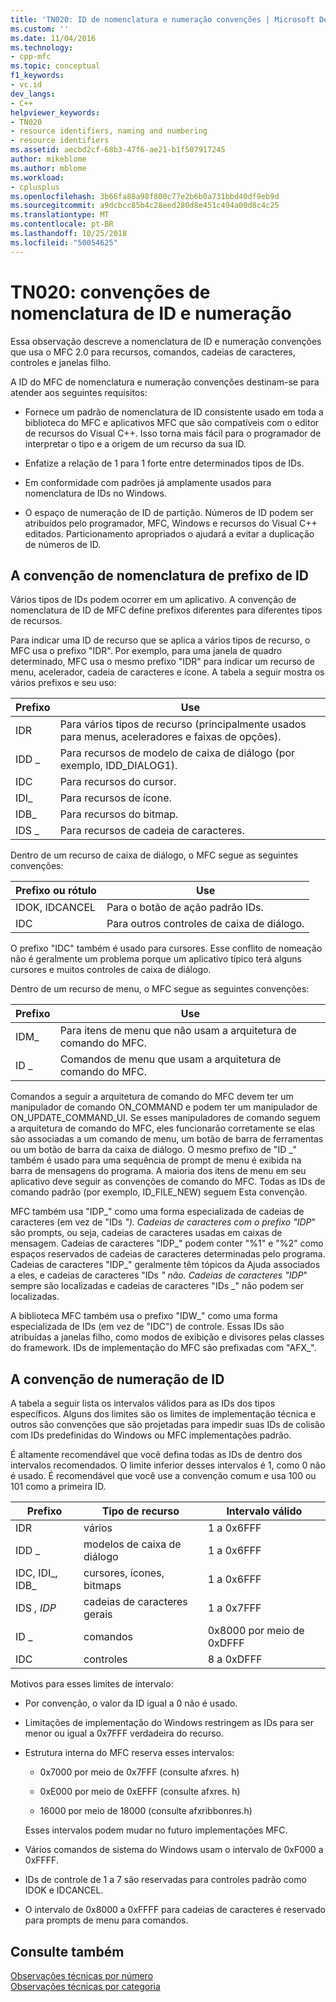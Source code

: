 ```yaml
---
title: 'TN020: ID de nomenclatura e numeração convenções | Microsoft Docs'
ms.custom: ''
ms.date: 11/04/2016
ms.technology:
- cpp-mfc
ms.topic: conceptual
f1_keywords:
- vc.id
dev_langs:
- C++
helpviewer_keywords:
- TN020
- resource identifiers, naming and numbering
- resource identifiers
ms.assetid: aecbd2cf-68b3-47f6-ae21-b1f507917245
author: mikeblome
ms.author: mblome
ms.workload:
- cplusplus
ms.openlocfilehash: 3b66fa88a98f800c77e2b6b0a731bbd40df9eb9d
ms.sourcegitcommit: a9dcbcc85b4c28eed280d8e451c494a00d8c4c25
ms.translationtype: MT
ms.contentlocale: pt-BR
ms.lasthandoff: 10/25/2018
ms.locfileid: "50054625"
---
```

# <a name="tn020-id-naming-and-numbering-conventions"></a>TN020: convenções de nomenclatura de ID e numeração

Essa observação descreve a nomenclatura de ID e numeração convenções que usa o MFC 2.0 para recursos, comandos, cadeias de caracteres, controles e janelas filho.

A ID do MFC de nomenclatura e numeração convenções destinam-se para atender aos seguintes requisitos:

- Fornece um padrão de nomenclatura de ID consistente usado em toda a biblioteca do MFC e aplicativos MFC que são compatíveis com o editor de recursos do Visual C++. Isso torna mais fácil para o programador de interpretar o tipo e a origem de um recurso da sua ID.

- Enfatize a relação de 1 para 1 forte entre determinados tipos de IDs.

- Em conformidade com padrões já amplamente usados para nomenclatura de IDs no Windows.

- O espaço de numeração de ID de partição. Números de ID podem ser atribuídos pelo programador, MFC, Windows e recursos do Visual C++ editados. Particionamento apropriados o ajudará a evitar a duplicação de números de ID.

## <a name="the-id-prefix-naming-convention"></a>A convenção de nomenclatura de prefixo de ID

Vários tipos de IDs podem ocorrer em um aplicativo. A convenção de nomenclatura de ID de MFC define prefixos diferentes para diferentes tipos de recursos.

Para indicar uma ID de recurso que se aplica a vários tipos de recurso, o MFC usa o prefixo "IDR". Por exemplo, para uma janela de quadro determinado, MFC usa o mesmo prefixo "IDR" para indicar um recurso de menu, acelerador, cadeia de caracteres e ícone. A tabela a seguir mostra os vários prefixos e seu uso:

|Prefixo|Use|
|------------|---------|
|IDR|Para vários tipos de recurso (principalmente usados para menus, aceleradores e faixas de opções).|
|IDD _|Para recursos de modelo de caixa de diálogo (por exemplo, IDD_DIALOG1).|
|IDC|Para recursos do cursor.|
|IDI_|Para recursos de ícone.|
|IDB_|Para recursos do bitmap.|
|IDS _|Para recursos de cadeia de caracteres.|

Dentro de um recurso de caixa de diálogo, o MFC segue as seguintes convenções:

|Prefixo ou rótulo|Use|
|---------------------|---------|
|IDOK, IDCANCEL|Para o botão de ação padrão IDs.|
|IDC|Para outros controles de caixa de diálogo.|

O prefixo "IDC" também é usado para cursores. Esse conflito de nomeação não é geralmente um problema porque um aplicativo típico terá alguns cursores e muitos controles de caixa de diálogo.

Dentro de um recurso de menu, o MFC segue as seguintes convenções:

|Prefixo|Use|
|------------|---------|
|IDM_|Para itens de menu que não usam a arquitetura de comando do MFC.|
|ID _|Comandos de menu que usam a arquitetura de comando do MFC.|

Comandos a seguir a arquitetura de comando do MFC devem ter um manipulador de comando ON_COMMAND e podem ter um manipulador de ON_UPDATE_COMMAND_UI. Se esses manipuladores de comando seguem a arquitetura de comando do MFC, eles funcionarão corretamente se elas são associadas a um comando de menu, um botão de barra de ferramentas ou um botão de barra da caixa de diálogo. O mesmo prefixo de "ID _" também é usado para uma sequência de prompt de menu é exibida na barra de mensagens do programa. A maioria dos itens de menu em seu aplicativo deve seguir as convenções de comando do MFC. Todas as IDs de comando padrão (por exemplo, ID_FILE_NEW) seguem Esta convenção.

MFC também usa "IDP_" como uma forma especializada de cadeias de caracteres (em vez de "IDs _"). Cadeias de caracteres com o prefixo "IDP_" são prompts, ou seja, cadeias de caracteres usadas em caixas de mensagem. Cadeias de caracteres "IDP_" podem conter "%1" e "%2" como espaços reservados de cadeias de caracteres determinadas pelo programa. Cadeias de caracteres "IDP_" geralmente têm tópicos da Ajuda associados a eles, e cadeias de caracteres "IDs _" não. Cadeias de caracteres "IDP_" sempre são localizadas e cadeias de caracteres "IDs _" não podem ser localizadas.

A biblioteca MFC também usa o prefixo "IDW_" como uma forma especializada de IDs (em vez de "IDC") de controle. Essas IDs são atribuídas a janelas filho, como modos de exibição e divisores pelas classes do framework. IDs de implementação do MFC são prefixadas com "AFX_".

## <a name="the-id-numbering-convention"></a>A convenção de numeração de ID

A tabela a seguir lista os intervalos válidos para as IDs dos tipos específicos. Alguns dos limites são os limites de implementação técnica e outros são convenções que são projetadas para impedir suas IDs de colisão com IDs predefinidas do Windows ou MFC implementações padrão.

É altamente recomendável que você defina todas as IDs de dentro dos intervalos recomendados. O limite inferior desses intervalos é 1, como 0 não é usado. É recomendável que você use a convenção comum e usa 100 ou 101 como a primeira ID.

|Prefixo|Tipo de recurso|Intervalo válido|
|------------|-------------------|-----------------|
|IDR|vários|1 a 0x6FFF|
|IDD _|modelos de caixa de diálogo|1 a 0x6FFF|
|IDC, IDI_, IDB_|cursores, ícones, bitmaps|1 a 0x6FFF|
|IDS _, IDP_|cadeias de caracteres gerais|1 a 0x7FFF|
|ID _|comandos|0x8000 por meio de 0xDFFF|
|IDC|controles|8 a 0xDFFF|

Motivos para esses limites de intervalo:

- Por convenção, o valor da ID igual a 0 não é usado.

- Limitações de implementação do Windows restringem as IDs para ser menor ou igual a 0x7FFF verdadeira do recurso.

- Estrutura interna do MFC reserva esses intervalos:

   - 0x7000 por meio de 0x7FFF (consulte afxres. h)

   - 0xE000 por meio de 0xEFFF (consulte afxres. h)

   - 16000 por meio de 18000 (consulte afxribbonres.h)

   Esses intervalos podem mudar no futuro implementações MFC.

- Vários comandos de sistema do Windows usam o intervalo de 0xF000 a 0xFFFF.

- IDs de controle de 1 a 7 são reservadas para controles padrão como IDOK e IDCANCEL.

- O intervalo de 0x8000 a 0xFFFF para cadeias de caracteres é reservado para prompts de menu para comandos.

## <a name="see-also"></a>Consulte também

[Observações técnicas por número](../mfc/technical-notes-by-number.md)<br/>
[Observações técnicas por categoria](../mfc/technical-notes-by-category.md)

